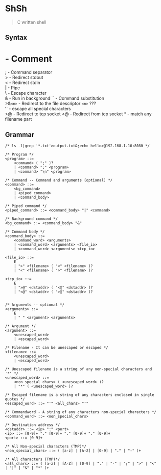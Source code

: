 # ShSh 
> C written shell

## Syntax
# - Comment  
;  - Command separator  
\>  - Redirect stdout  
<  - Redirect stdin  
|  - Pipe  
\  - Escape character  
&  - Run in background
`` - Command substitution  
\>&`<n>` - Redirect to the file descriptor `<n>`  ???   
'' - escape all special characters  
\>@ - Redirect to tcp socket
<@  - Redirect from tcp socket
\*  - match any filename part


## Grammar
```ebnf
/* ls -l|grep '*.txt'>output.txt&;echo hello>@192.168.1.10:8080 */

/* Program */
<program> ::= 
    <command> ( ";" )?
    | <command> ";" <program>
    | <command> "\n" <program>

/* Command -- Command and arguments (optional) */
<command> ::=
    <bg_command>
    | <piped_command>
    | <command_body>

/* Piped command */
<piped_command> ::= <command_body> "|" <command>

/* Background command */
<bg_command> ::= <command_body> "&"

/* Command body */
<command_body> ::= 
    <command_word> <arguments>
    | <command_word> <arguments> <file_io>
    | <command_word> <arguments> <tcp_io>

<file_io> ::=
    E
    | ">" <filename> ( "<" <filename> )?
    | "<" <filename> ( ">" <filename> )?

<tcp_io> ::=
    E
    | ">@" <dstaddr> ( "<@" <dstaddr> )?
    | "<@" <dstaddr> ( ">@" <dstaddr> )?


/* Arguments -- optional */
<arguments> ::=
    E
    | " " <argument> <arguments>

/* Argument */
<argument> ::=
    <unescaped_word>
    | <escaped_word>

/* Filename - It can be unescaped or escaped */
<filename> ::= 
    <unescaped_word>
    | <escaped_word>

/* Unescaped filename is a string of any non-special characters and '*' */
<unescaped_word> ::=
    <non_special_chars> ( <unescaped_word> )?
    | "*" ( <unescaped_word> )?

/* Escaped filename is a string of any characters enclosed in single quotes */
<escaped_word> ::= "'" <all_chars> "'"

/* Commandword - A string of any characters non-special characters */
<command_word> ::= <non_special_chars>

/* Destination address */
<dstaddr> ::= <ip> ":" <port>
<ip> ::= [0-9]+ "." [0-9]+ "." [0-9]+ "." [0-9]+
<port> ::= [0-9]+

/* All Non-special characters (TMP)*/
<non_special_chars> ::= ( [a-z] | [A-Z] | [0-9] | "." | "-" )+

/* All characters (TMP)*/
<all_chars> ::= ( [a-z] | [A-Z] | [0-9] | "." | "-" | ";" | ">" | "<" | "|" | "&" | "*" )+

```
